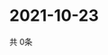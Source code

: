 # 2021-10-23
  共 0条

  <!-- BEGIN -->
  <!-- 最后更新时间Sat Oct 23 2021 03:03:30 GMT+0000 (Coordinated Universal Time) -->
  
  <!-- END -->
  
  